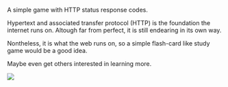 A simple game with HTTP status response codes.

Hypertext and associated transfer protocol (HTTP) is the foundation the internet runs on. Altough far from perfect, it is still endearing in its own way.

Nontheless, it is what the web runs on, so a simple flash-card like study game would be a good idea. 

Maybe even get others interested in learning more.


<a target="_blank" href="http://adestefa.com/HTTPHEAD/"><img src="http://adestefa.com/HTTPHEAD/httphead.png" border="0" /></a>
